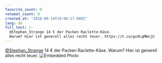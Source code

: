 ```yaml
---
favorite_count: 0
retweet_count: 0
created_at: "2018-09-14T19:08:17.000Z"
lang: de
full_text: |-
  @Stephan_Strange 14 € der Packen Raclette-Käse. 
  Warum? Hier ist generell alles recht teuer. https://t.co/gvXLqMWxjU
---
```


[@Stephan_Strange](https://twitter.com/Stephan_Strange) 14 € der Packen
Raclette-Käse. Warum? Hier ist generell alles recht teuer.
![Embedded Photo](https://twitter-media-coderbyheart.s3.eu-north-1.amazonaws.com/1040678638734258176-DnE7sdGX4AAlz8i.jpg)
